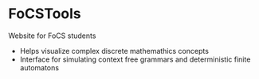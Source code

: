 # FoCSTools
Website for FoCS students

- Helps visualize complex discrete mathemathics concepts
- Interface for simulating context free grammars and deterministic finite automatons
